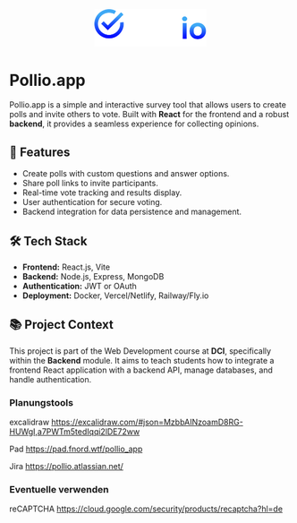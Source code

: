 <div style="text-align: center;">
    <img src="./frontend/public/pollio_logo_w.svg" alt="Pollio Logo" width="200">
</div>

# Pollio.app

Pollio.app is a simple and interactive survey tool that allows users to create polls and invite others to vote. Built with **React** for the frontend and a robust **backend**, it provides a seamless experience for collecting opinions.

## 🚀 Features

- Create polls with custom questions and answer options.
- Share poll links to invite participants.
- Real-time vote tracking and results display.
- User authentication for secure voting.
- Backend integration for data persistence and management.

## 🛠️ Tech Stack

- **Frontend:** React.js, Vite
- **Backend:** Node.js, Express, MongoDB
- **Authentication:** JWT or OAuth
- **Deployment:** Docker, Vercel/Netlify, Railway/Fly.io

## 📚 Project Context

This project is part of the Web Development course at **DCI**, specifically within the **Backend** module. It aims to teach students how to integrate a frontend React application with a backend API, manage databases, and handle authentication.

### Planungstools

excalidraw
https://excalidraw.com/#json=MzbbAINzoamD8RG-HUWgI,a7PWTm5tedIqqi2lDE72ww

Pad
https://pad.fnord.wtf/pollio_app

Jira
https://pollio.atlassian.net/

### Eventuelle verwenden

reCAPTCHA
https://cloud.google.com/security/products/recaptcha?hl=de
